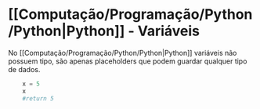 # [[Computação/Programação/Python/Python|Python]] - Variáveis
No [[Computação/Programação/Python/Python|Python]] variáveis não possuem tipo, são apenas placeholders que podem guardar qualquer tipo de dados.
```python
	x = 5
	x
	#return 5
```